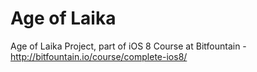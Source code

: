 Age of Laika
============

Age of Laika Project, part of iOS 8 Course at Bitfountain - http://bitfountain.io/course/complete-ios8/
